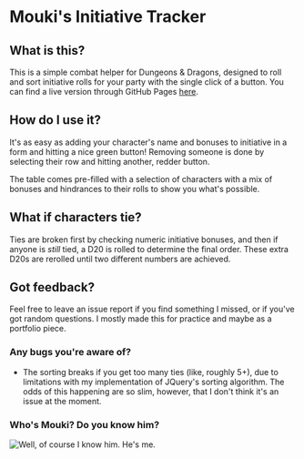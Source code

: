 # Mouki's Initiative Tracker

## What is this?

This is a simple combat helper for Dungeons & Dragons, designed to roll and sort initiative rolls for your party with
the single click of a button. You can find a live version through GitHub
Pages [here](https://rdezwart.github.io/InitiativeTracker/).

## How do I use it?

It's as easy as adding your character's name and bonuses to initiative in a form and hitting a nice green button!
Removing someone is done by selecting their row and hitting another, redder button.

The table comes pre-filled with a selection of characters with a mix of bonuses and hindrances to their rolls to show
you what's possible.

## What if characters tie?

Ties are broken first by checking numeric initiative bonuses, and then if anyone is *still* tied, a D20 is rolled to
determine the final order. These extra D20s are rerolled until two different numbers are achieved.

## Got feedback?

Feel free to leave an issue report if you find something I missed, or if you've got random questions. I mostly made this
for practice and maybe as a portfolio piece.

### Any bugs you're aware of?

- The sorting breaks if you get too many ties (like, roughly 5+), due to limitations with my implementation of JQuery's
  sorting algorithm. The odds of this happening are so slim, however, that I don't think it's an issue at the moment.

### Who's Mouki? Do you know him?

![Well, of course I know him. He's me.](https://media.giphy.com/media/l3fZFvp94ljepXoPe/giphy.gif)
